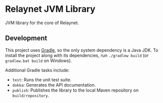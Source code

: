# Relaynet JVM Library

JVM library for the core of Relaynet.

## Development

This project uses [Gradle](https://gradle.org/), so the only system dependency is a Java JDK. To install the project along with its dependencies, run `./gradlew build` (or `gradlew.bat build` on Windows).

Additional Gradle tasks include:

- `test`: Runs the unit test suite.
- `dokka`: Generates the API documentation.
- `publish`: Publishes the library to the local Maven repository on `build/repository`.
